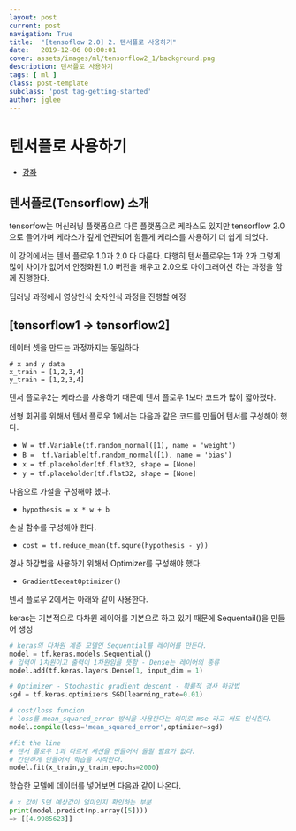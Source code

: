 ```yaml
---
layout: post
current: post
navigation: True
title:  "[tensoflow 2.0] 2. 텐서플로 사용하기"
date:   2019-12-06 00:00:01
cover: assets/images/ml/tensorflow2_1/background.png
description: 텐서플로 사용하기
tags: [ ml ]
class: post-template
subclass: 'post tag-getting-started'
author: jglee
---
```

# 텐서플로 사용하기

* [강좌](https://www.creapple.com/lecture)

## 텐서플로(Tensorflow) 소개

tensorfow는 머신러닝 플랫폼으로 다른 플랫폼으로 케라스도 있지만 tensorflow 2.0으로 들어가며 케라스가 깊게 연관되어 힘들게 케라스를 사용하기 더 쉽게 되었다.

이 강의에서는 텐서 플로우 1.0과 2.0 다 다룬다. 다행히 텐서플로우는 1과 2가 그렇게 많이 차이가 없어서 안정화된 1.0 버전을 배우고 2.0으로 마이그래이션 하는 과정을 함께 진행한다.

딥러닝 과정에서 영상인식 숫자인식 과정을 진행할 예정

## [tensorflow1 → tensorflow2]

데이터 셋을 만드는 과정까지는 동일하다.

    # x and y data
    x_train = [1,2,3,4]
    y_train = [1,2,3,4]

텐서 플로우2는 케라스를 사용하기 때문에 텐서 플로우 1보다 코드가 많이 짧아졌다.

선형 회귀를 위해서 텐서 플로우 1에서는 다음과 같은 코드를 만들어 텐서를 구성해야 했다.

- `W = tf.Variable(tf.random_normal([1), name = 'weight')`
- `B =  tf.Variable(tf.random_normal([1), name = 'bias')`
- `x = tf.placeholder(tf.flat32, shape = [None]`
- `y = tf.placeholder(tf.flat32, shape = [None]`



다음으로 가설을 구성해야 했다.

- `hypothesis = x * w + b`

손실 함수를 구성해야 한다.

- `cost = tf.reduce_mean(tf.squre(hypothesis - y))`

경사 하강법을 사용하기 위해서 Optimizer를 구성해야 했다.

- `GradientDecentOptimizer()`

텐서 플로우 2에서는 아래와 같이 사용한다.

keras는 기본적으로 다차원 레이어를 기본으로 하고 있기 때문에 Sequentail()을 만들어 생성
```python
# keras의 다차원 계층 모델인 Sequential를 레이어를 만든다.
model = tf.keras.models.Sequential()
# 입력이 1차원이고 출력이 1차원임을 뜻함 - Dense는 레이어의 종류
model.add(tf.keras.layers.Dense(1, input_dim = 1)

# Optimizer - Stochastic gradient descent - 확률적 경사 하강법
sgd = tf.keras.optimizers.SGD(learning_rate=0.01)

# cost/loss funcion
# loss를 mean_squared_error 방식을 사용한다는 의미로 mse 라고 써도 인식한다.
model.compile(loss='mean_squared_error',optimizer=sgd)

#fit the line
# 텐서 플로우 1과 다르게 세션을 만들어서 돌릴 필요가 없다.
# 간단하게 만들어서 학습을 시작한다.
model.fit(x_train,y_train,epochs=2000)
```
학습한 모델에 데이터를 넣어보면 다음과 같이 나온다.
```python
# x 값이 5면 예상값이 얼마인지 확인하는 부분
print(model.predict(np.array([5])))
=> [[4.9985623]]
```
